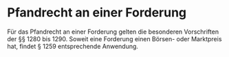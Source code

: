 # Pfandrecht an einer Forderung

Für das Pfandrecht an einer Forderung gelten die besonderen Vorschriften der §§ 1280 bis 1290. Soweit eine Forderung einen Börsen- oder Marktpreis hat, findet § 1259 entsprechende Anwendung.
